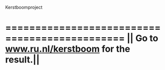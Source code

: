 Kerstboomproject

==============================================
|| Go to www.ru.nl/kerstboom for the result.||
==============================================
